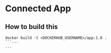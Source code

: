 # Connected App

## How to build this
```
docker build -t <DOCKERHUB_USERNAME>/app:1.0 .
```---
...
